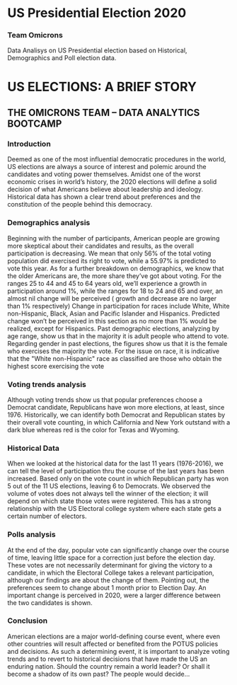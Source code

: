 # US Presidential Election 2020
### Team Omicrons
Data Analisys on US Presidential election based on Historical, Demographics and Poll election data.

# US ELECTIONS: A BRIEF STORY
## THE OMICRONS TEAM – DATA ANALYTICS BOOTCAMP
### Introduction

Deemed as one of the most influential democratic procedures in the world, US elections are always a source of interest and polemic around the candidates and voting power themselves.
Amidst one of the worst economic crises in world’s history, the 2020 elections will define a solid decision of what Americans believe about leadership and ideology. Historical data has shown a clear trend about preferences and the constitution of the people behind this democracy.

### Demographics analysis

Beginning with the number of participants, American people are growing more skeptical about their candidates and results, as the overall participation is decreasing. We mean that only 56% of the total voting population did exercised its right to vote, while a 55.97% is predicted to vote this year.
As for a further breakdown on demographics, we know that the older Americans are, the more share they’ve got about voting. For the ranges 25 to 44 and 45 to 64 years old, we’ll experience a growth in participation around 1%, while the ranges for 18 to 24 and 65 and over, an almost nil change will be perceived ( growth and decrease are no larger than 1% respectively)
Change in participation for races include White, White non-Hispanic, Black, Asian and Pacific Islander and Hispanics. Predicted change won’t be perceived in this section as no more than 1% would be realized, except for Hispanics.
Past demographic elections, analyzing by age range, show us that in the majority it is adult people who attend to vote. Regarding gender in past elections, the figures show us that it is the female who exercises the majority the vote. For the issue on race, it is indicative that the "White non-Hispanic" race as classified are those who obtain the highest score exercising the vote

### Voting trends analysis

Although voting trends show us that popular preferences choose a Democrat candidate, Republicans have won more elections, at least, since 1976. Historically, we can identify both Democrat and Republican states by their overall vote counting, in which California and New York outstand with a dark blue whereas red is the color for Texas and Wyoming. 

### Historical Data

When we looked at the historical data for the last 11 years (1976-2016), we can tell the level of participation thru the course of the last years has been increased.
Based only on the vote count in which Republican party has won 5 out of the 11 US elections, leaving 6 to Democrats.
We observed the volume of votes does not always tell the winner of the election; it will depend on which state those votes were registered. This has a strong relationship with the US Electoral college system where each state gets a certain number of electors.

### Polls analysis

At the end of the day, popular vote can significantly change over the course of time, leaving little space for a correction just before the election day. These votes are not necessarily determinant for giving the victory to a candidate, in which the Electoral College takes a relevant participation, although our findings are about the change of them. Pointing out, the preferences seem to change about 1 month prior to Election Day. An important change is perceived in 2020, were a larger difference between the two candidates is shown.

### Conclusion 

American elections are a major world-defining course event, where even other countries will result affected or benefited from the POTUS policies and decisions. As such a determining event, it is important to analyze voting trends and to revert to historical decisions that have made the US an enduring nation. Should the country remain a world leader? Or shall it become a shadow of its own past? The people would decide…	
